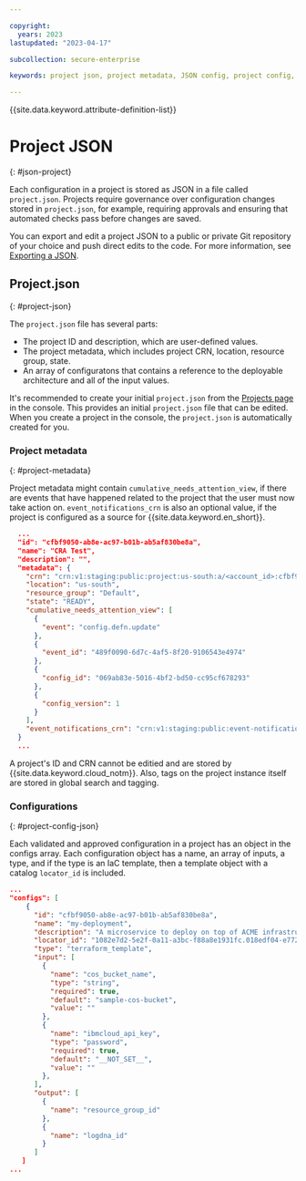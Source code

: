 ```yaml
---

copyright:
  years: 2023
lastupdated: "2023-04-17"

subcollection: secure-enterprise

keywords: project json, project metadata, JSON config, project config, export JSON

---
```


{{site.data.keyword.attribute-definition-list}}


# Project JSON
{: #json-project}

Each configuration in a project is stored as JSON in a file called `project.json`. Projects require governance over configuration changes stored in `project.json`, for example, requiring approvals and ensuring that automated checks pass before changes are saved.

You can export and edit a project JSON to a public or private Git repository of your choice and push direct edits to the code. For more information, see [Exporting a JSON](/docs/secure-enterprise?topic=secure-enterprise-setup-project#json-export).

## Project.json
{: #project-json}

The `project.json` file has several parts:

* The project ID and description, which are user-defined values.
* The project metadata, which includes project CRN, location, resource group, state.
* An array of configuratons that contains a reference to the deployable architecture and all of the input values.

It's recommended to create your initial `project.json` from the [Projects page](/projects) in the console. This provides an initial `project.json` file that can be edited. When you create a project in the console, the `project.json` is automatically created for you.

### Project metadata
{: #project-metadata}

Project metadata might contain `cumulative_needs_attention_view`, if there are events that have happened related to the project that the user must now take action on. `event_notifications_crn` is also an optional value, if the project is configured as a source for {{site.data.keyword.en_short}}.

```json
  ...
  "id": "cfbf9050-ab8e-ac97-b01b-ab5af830be8a",
  "name": "CRA Test",
  "description": "",
  "metadata": {
    "crn": "crn:v1:staging:public:project:us-south:a/<account_id>:cfbf9050-ab8e-ac97-b01b-ab5af830be8a::",
    "location": "us-south",
    "resource_group": "Default",
    "state": "READY",
    "cumulative_needs_attention_view": [
      {
        "event": "config.defn.update"
      },
      {
        "event_id": "489f0090-6d7c-4af5-8f20-9106543e4974"
      },
      {
        "config_id": "069ab83e-5016-4bf2-bd50-cc95cf678293"
      },
      {
        "config_version": 1
      }
    ],
    "event_notifications_crn": "crn:v1:staging:public:event-notifications:us-south:a/<account_id>:instance-id::"
  }
  ...
```

A project's ID and CRN cannot be editied and are stored by {{site.data.keyword.cloud_notm}}. Also, tags on the project instance itself are stored in global search and tagging.

### Configurations
{: #project-config-json}

Each validated and approved configuration in a project has an object in the configs array. Each configuration object has a name, an array of inputs, a type, and if the type is an IaC template, then a template object with a catalog `locator_id` is included.

```json
...
"configs": [
    {
      "id": "cfbf9050-ab8e-ac97-b01b-ab5af830be8a",
      "name": "my-deployment",
      "description": "A microservice to deploy on top of ACME infrastructure.",
      "locator_id": "1082e7d2-5e2f-0a11-a3bc-f88a8e1931fc.018edf04-e772-4ca2-9785-03e8e03bef72-global",
      "type": "terraform_template",
      "input": [
        {
          "name": "cos_bucket_name",
          "type": "string",
          "required": true,
          "default": "sample-cos-bucket",
          "value": ""
        },
        {
          "name": "ibmcloud_api_key",
          "type": "password",
          "required": true,
          "default": "__NOT_SET__",
          "value": ""
        },
      ],
      "output": [
        {
          "name": "resource_group_id"
        },
        {
          "name": "logdna_id"
        }
      ]
   ]
...
```
